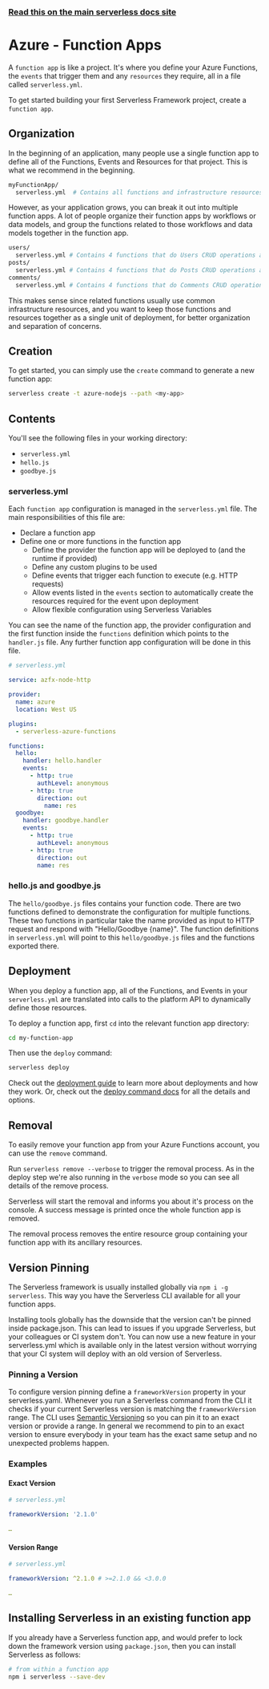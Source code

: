 <!--
title: Serverless Framework - Azure Functions Guide - Function Apps
menuText: Function Apps
menuOrder: 4
description: How to manage and configure serverless function apps, which contain your Azure Functions, their events and resources.
layout: Doc
-->

<!-- DOCS-SITE-LINK:START automatically generated  -->

### [Read this on the main serverless docs site](https://www.serverless.com/framework/docs/providers/azure/guide/function-apps)

<!-- DOCS-SITE-LINK:END -->

# Azure - Function Apps

A `function app` is like a project. It's where you define your Azure Functions, the `events` that trigger them and any `resources` they require, all in a file called `serverless.yml`.

To get started building your first Serverless Framework project, create a `function app`.

## Organization

In the beginning of an application, many people use a single function app to define all of the Functions, Events and Resources for that project. This is what we recommend in the beginning.

```bash
myFunctionApp/
  serverless.yml  # Contains all functions and infrastructure resources
```

However, as your application grows, you can break it out into multiple function apps. A lot of people organize their function apps by workflows or data models, and group the functions related to those workflows and data models together in the function app.

```bash
users/
  serverless.yml # Contains 4 functions that do Users CRUD operations and the Users database
posts/
  serverless.yml # Contains 4 functions that do Posts CRUD operations and the Posts database
comments/
  serverless.yml # Contains 4 functions that do Comments CRUD operations and the Comments database
```

This makes sense since related functions usually use common infrastructure resources, and you want to keep those functions and resources together as a single unit of deployment, for better organization and separation of concerns.

## Creation

To get started, you can simply use the `create` command to generate a new function app:

```bash
serverless create -t azure-nodejs --path <my-app>
```

## Contents

You'll see the following files in your working directory:

- `serverless.yml`
- `hello.js`
- `goodbye.js`

### serverless.yml

Each `function app` configuration is managed in the `serverless.yml` file. The main responsibilities of this file are:

- Declare a function app
- Define one or more functions in the function app
  - Define the provider the function app will be deployed to (and the runtime if provided)
  - Define any custom plugins to be used
  - Define events that trigger each function to execute (e.g. HTTP requests)
  - Allow events listed in the `events` section to automatically create the resources required for the event upon deployment
  - Allow flexible configuration using Serverless Variables

You can see the name of the function app, the provider configuration and the first function inside the `functions` definition which points to the `handler.js` file. Any further function app configuration will be done in this file.

```yml
# serverless.yml

service: azfx-node-http

provider:
  name: azure
  location: West US

plugins:
  - serverless-azure-functions

functions:
  hello:
    handler: hello.handler
    events:
      - http: true
        authLevel: anonymous
      - http: true
        direction: out
          name: res
  goodbye:
    handler: goodbye.handler
    events:
      - http: true
        authLevel: anonymous
      - http: true
        direction: out
        name: res
```

### hello.js and goodbye.js

The `hello/goodbye.js` files contains your function code. There are two functions defined to demonstrate the configuration for multiple functions. These two functions in particular take the name provided as input to HTTP request and respond with "Hello/Goodbye {name}". The function definitions in `serverless.yml` will point to this `hello/goodbye.js` files and the functions exported there.

## Deployment

When you deploy a function app, all of the Functions, and Events in your `serverless.yml` are translated into calls to the platform API to dynamically define those resources.

To deploy a function app, first `cd` into the relevant function app directory:

```bash
cd my-function-app
```

Then use the `deploy` command:

```bash
serverless deploy
```

Check out the [deployment guide](https://serverless.com/framework/docs/providers/azure/guide/deploying/) to learn more about deployments and how they work. Or, check out the [deploy command docs](../cli-reference/deploy) for all the details and options.

## Removal

To easily remove your function app from your Azure Functions account, you can use the `remove` command.

Run `serverless remove --verbose` to trigger the removal process. As in the deploy step we're also running in the `verbose` mode so you can see all details of the remove process.

Serverless will start the removal and informs you about it's process on the console. A success message is printed once the whole function app is removed.

The removal process removes the entire resource group containing your function app with its ancillary resources.

## Version Pinning

The Serverless framework is usually installed globally via `npm i -g serverless`. This way you have the Serverless CLI available for all your function apps.

Installing tools globally has the downside that the version can't be pinned inside package.json. This can lead to issues if you upgrade Serverless, but your colleagues or CI system don't. You can now use a new feature in your serverless.yml which is available only in the latest version without worrying that your CI system will deploy with an old version of Serverless.

### Pinning a Version

To configure version pinning define a `frameworkVersion` property in your serverless.yaml. Whenever you run a Serverless command from the CLI it checks if your current Serverless version is matching the `frameworkVersion` range. The CLI uses [Semantic Versioning](http://semver.org/) so you can pin it to an exact version or provide a range. In general we recommend to pin to an exact version to ensure everybody in your team has the exact same setup and no unexpected problems happen.

### Examples

#### Exact Version

```yml
# serverless.yml

frameworkVersion: '2.1.0'

…
```

#### Version Range

```yml
# serverless.yml

frameworkVersion: ^2.1.0 # >=2.1.0 && <3.0.0

…
```

## Installing Serverless in an existing function app

If you already have a Serverless function app, and would prefer to lock down the framework version using `package.json`, then you can install Serverless as follows:

```bash
# from within a function app
npm i serverless --save-dev
```
